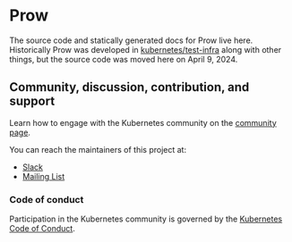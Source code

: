 # Prow

The source code and statically generated docs for Prow live here. Historically Prow was developed in [kubernetes/test-infra](https://github.com/kubernetes/test-infra) along with other things, but the source code was moved here on April 9, 2024.

## Community, discussion, contribution, and support

Learn how to engage with the Kubernetes community on the [community page](http://kubernetes.io/community/).

You can reach the maintainers of this project at:

- [Slack](https://kubernetes.slack.com/messages/sig-testing)
- [Mailing List](https://groups.google.com/forum/#!forum/kubernetes-sig-testing)

### Code of conduct

Participation in the Kubernetes community is governed by the [Kubernetes Code of Conduct](code-of-conduct.md).
